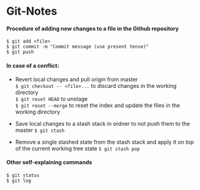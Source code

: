 # Git-Notes

#### Procedure of adding new changes to a file in the Github repository
`$ git add <file>`  
`$ git commit -m "Commit message (use present tense)"`  
`$ git push`


#### In case of a conflict:
* Revert local changes and pull origin from master  
`$ git checkout -- <file>...` to discard changes in the working directory  
`$ git reset HEAD` to unstage  
`$ git reset --merge` to reset the index and update the files in the working directory

* Save local changes to a stash stack in ordner to not push them to the master
`$ git stash`

* Remove a single stashed state from the stash stack and apply it on top of the current working tree state
`$ git stash pop`


#### Other self-explaining commands
`$ git status`  
`$ git log`



